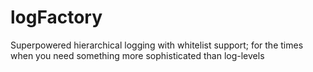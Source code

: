 # logFactory
Superpowered hierarchical logging with whitelist support; for the times when you need something more sophisticated than log-levels
